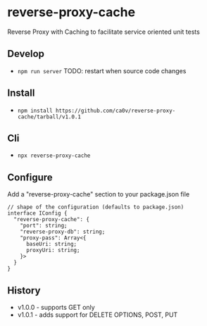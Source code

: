 # reverse-proxy-cache
Reverse Proxy with Caching to facilitate service oriented unit tests

## Develop

* `npm run server` TODO: restart when source code changes
 
## Install

- `npm install https://github.com/ca0v/reverse-proxy-cache/tarball/v1.0.1`

## Cli

- `npx reverse-proxy-cache`

## Configure

Add a "reverse-proxy-cache" section to your package.json file

```
// shape of the configuration (defaults to package.json)
interface IConfig {
  "reverse-proxy-cache": {
    "port": string;
    "reverse-proxy-db": string;
    "proxy-pass": Array<{
      baseUri: string;
      proxyUri: string;
    }>
  }
}
```

## History

- v1.0.0 - supports GET only
- v1.0.1 - adds support for DELETE OPTIONS, POST, PUT
